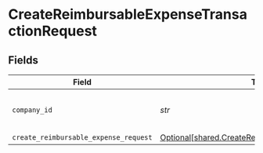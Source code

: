 # CreateReimbursableExpenseTransactionRequest


## Fields

| Field                                                                                                        | Type                                                                                                         | Required                                                                                                     | Description                                                                                                  | Example                                                                                                      |
| ------------------------------------------------------------------------------------------------------------ | ------------------------------------------------------------------------------------------------------------ | ------------------------------------------------------------------------------------------------------------ | ------------------------------------------------------------------------------------------------------------ | ------------------------------------------------------------------------------------------------------------ |
| `company_id`                                                                                                 | *str*                                                                                                        | :heavy_check_mark:                                                                                           | Unique identifier for a company.                                                                             | 8a210b68-6988-11ed-a1eb-0242ac120002                                                                         |
| `create_reimbursable_expense_request`                                                                        | [Optional[shared.CreateReimbursableExpenseRequest]](../../models/shared/createreimbursableexpenserequest.md) | :heavy_minus_sign:                                                                                           | N/A                                                                                                          |                                                                                                              |